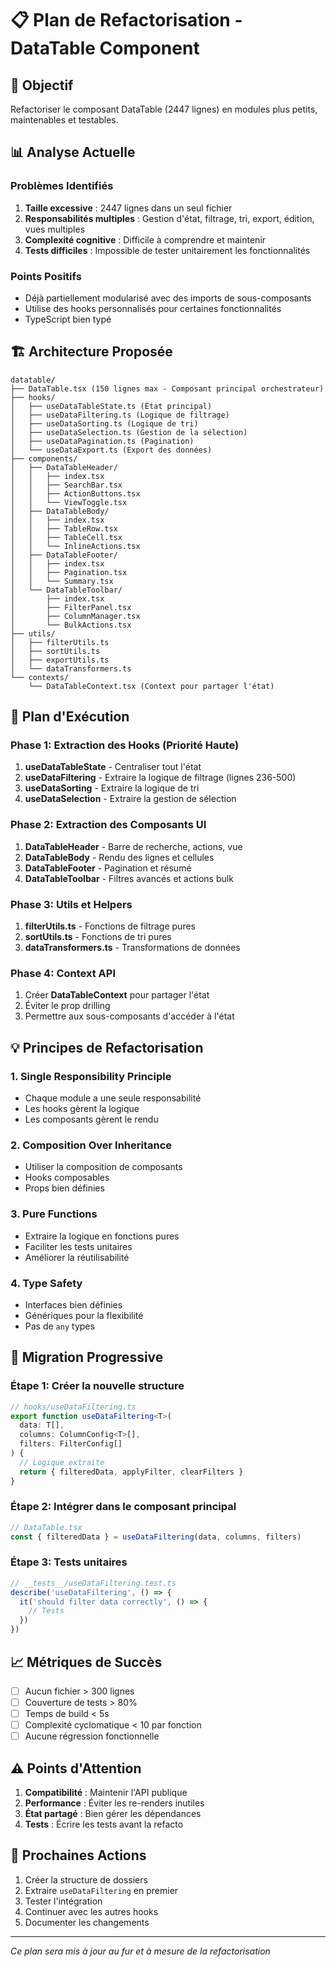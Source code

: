 # 📋 Plan de Refactorisation - DataTable Component

## 🎯 Objectif
Refactoriser le composant DataTable (2447 lignes) en modules plus petits, maintenables et testables.

## 📊 Analyse Actuelle

### Problèmes Identifiés
1. **Taille excessive** : 2447 lignes dans un seul fichier
2. **Responsabilités multiples** : Gestion d'état, filtrage, tri, export, édition, vues multiples
3. **Complexité cognitive** : Difficile à comprendre et maintenir
4. **Tests difficiles** : Impossible de tester unitairement les fonctionnalités

### Points Positifs
- Déjà partiellement modularisé avec des imports de sous-composants
- Utilise des hooks personnalisés pour certaines fonctionnalités
- TypeScript bien typé

## 🏗️ Architecture Proposée

```
datatable/
├── DataTable.tsx (150 lignes max - Composant principal orchestrateur)
├── hooks/
│   ├── useDataTableState.ts (État principal)
│   ├── useDataFiltering.ts (Logique de filtrage)
│   ├── useDataSorting.ts (Logique de tri)
│   ├── useDataSelection.ts (Gestion de la sélection)
│   ├── useDataPagination.ts (Pagination)
│   └── useDataExport.ts (Export des données)
├── components/
│   ├── DataTableHeader/
│   │   ├── index.tsx
│   │   ├── SearchBar.tsx
│   │   ├── ActionButtons.tsx
│   │   └── ViewToggle.tsx
│   ├── DataTableBody/
│   │   ├── index.tsx
│   │   ├── TableRow.tsx
│   │   ├── TableCell.tsx
│   │   └── InlineActions.tsx
│   ├── DataTableFooter/
│   │   ├── index.tsx
│   │   ├── Pagination.tsx
│   │   └── Summary.tsx
│   └── DataTableToolbar/
│       ├── index.tsx
│       ├── FilterPanel.tsx
│       ├── ColumnManager.tsx
│       └── BulkActions.tsx
├── utils/
│   ├── filterUtils.ts
│   ├── sortUtils.ts
│   ├── exportUtils.ts
│   └── dataTransformers.ts
└── contexts/
    └── DataTableContext.tsx (Context pour partager l'état)
```

## 📝 Plan d'Exécution

### Phase 1: Extraction des Hooks (Priorité Haute)
1. **useDataTableState** - Centraliser tout l'état
2. **useDataFiltering** - Extraire la logique de filtrage (lignes 236-500)
3. **useDataSorting** - Extraire la logique de tri
4. **useDataSelection** - Extraire la gestion de sélection

### Phase 2: Extraction des Composants UI
1. **DataTableHeader** - Barre de recherche, actions, vue
2. **DataTableBody** - Rendu des lignes et cellules
3. **DataTableFooter** - Pagination et résumé
4. **DataTableToolbar** - Filtres avancés et actions bulk

### Phase 3: Utils et Helpers
1. **filterUtils.ts** - Fonctions de filtrage pures
2. **sortUtils.ts** - Fonctions de tri pures
3. **dataTransformers.ts** - Transformations de données

### Phase 4: Context API
1. Créer **DataTableContext** pour partager l'état
2. Éviter le prop drilling
3. Permettre aux sous-composants d'accéder à l'état

## 💡 Principes de Refactorisation

### 1. Single Responsibility Principle
- Chaque module a une seule responsabilité
- Les hooks gèrent la logique
- Les composants gèrent le rendu

### 2. Composition Over Inheritance
- Utiliser la composition de composants
- Hooks composables
- Props bien définies

### 3. Pure Functions
- Extraire la logique en fonctions pures
- Faciliter les tests unitaires
- Améliorer la réutilisabilité

### 4. Type Safety
- Interfaces bien définies
- Génériques pour la flexibilité
- Pas de `any` types

## 🔄 Migration Progressive

### Étape 1: Créer la nouvelle structure
```typescript
// hooks/useDataFiltering.ts
export function useDataFiltering<T>(
  data: T[],
  columns: ColumnConfig<T>[],
  filters: FilterConfig[]
) {
  // Logique extraite
  return { filteredData, applyFilter, clearFilters }
}
```

### Étape 2: Intégrer dans le composant principal
```typescript
// DataTable.tsx
const { filteredData } = useDataFiltering(data, columns, filters)
```

### Étape 3: Tests unitaires
```typescript
// __tests__/useDataFiltering.test.ts
describe('useDataFiltering', () => {
  it('should filter data correctly', () => {
    // Tests
  })
})
```

## 📈 Métriques de Succès

- [ ] Aucun fichier > 300 lignes
- [ ] Couverture de tests > 80%
- [ ] Temps de build < 5s
- [ ] Complexité cyclomatique < 10 par fonction
- [ ] Aucune régression fonctionnelle

## ⚠️ Points d'Attention

1. **Compatibilité** : Maintenir l'API publique
2. **Performance** : Éviter les re-renders inutiles
3. **État partagé** : Bien gérer les dépendances
4. **Tests** : Écrire les tests avant la refacto

## 🚀 Prochaines Actions

1. Créer la structure de dossiers
2. Extraire `useDataFiltering` en premier
3. Tester l'intégration
4. Continuer avec les autres hooks
5. Documenter les changements

---

*Ce plan sera mis à jour au fur et à mesure de la refactorisation*